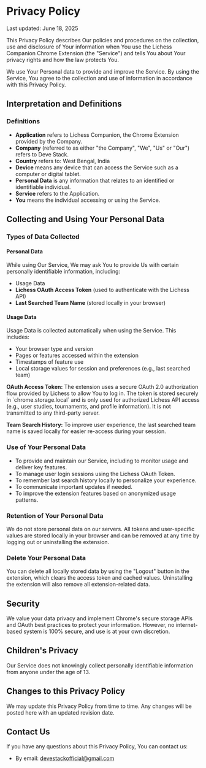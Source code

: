 <!DOCTYPE html>
<html lang="en">
<head>
  <meta charset="UTF-8" />
  <meta name="viewport" content="width=device-width, initial-scale=1.0"/>
  <title>Privacy Policy – Lichess Companion</title>
</head>
<body>
  <h1>Privacy Policy</h1>
  <p>Last updated: June 18, 2025</p>
  <p>This Privacy Policy describes Our policies and procedures on the collection, use and disclosure of Your information when You use the Lichess Companion Chrome Extension (the "Service") and tells You about Your privacy rights and how the law protects You.</p>
  <p>We use Your Personal data to provide and improve the Service. By using the Service, You agree to the collection and use of information in accordance with this Privacy Policy.</p>

  <h2>Interpretation and Definitions</h2>
  <h3>Definitions</h3>
  <ul>
    <li><strong>Application</strong> refers to Lichess Companion, the Chrome Extension provided by the Company.</li>
    <li><strong>Company</strong> (referred to as either "the Company", "We", "Us" or "Our") refers to Deve Stack.</li>
    <li><strong>Country</strong> refers to: West Bengal, India</li>
    <li><strong>Device</strong> means any device that can access the Service such as a computer or digital tablet.</li>
    <li><strong>Personal Data</strong> is any information that relates to an identified or identifiable individual.</li>
    <li><strong>Service</strong> refers to the Application.</li>
    <li><strong>You</strong> means the individual accessing or using the Service.</li>
  </ul>

  <h2>Collecting and Using Your Personal Data</h2>
  <h3>Types of Data Collected</h3>

  <h4>Personal Data</h4>
  <p>While using Our Service, We may ask You to provide Us with certain personally identifiable information, including:</p>
  <ul>
    <li>Usage Data</li>
    <li><strong>Lichess OAuth Access Token</strong> (used to authenticate with the Lichess API)</li>
    <li><strong>Last Searched Team Name</strong> (stored locally in your browser)</li>
  </ul>

  <h4>Usage Data</h4>
  <p>Usage Data is collected automatically when using the Service. This includes:</p>
  <ul>
    <li>Your browser type and version</li>
    <li>Pages or features accessed within the extension</li>
    <li>Timestamps of feature use</li>
    <li>Local storage values for session and preferences (e.g., last searched team)</li>
  </ul>
  <p><strong>OAuth Access Token:</strong> The extension uses a secure OAuth 2.0 authorization flow provided by Lichess to allow You to log in. The token is stored securely in `chrome.storage.local` and is only used for authorized Lichess API access (e.g., user studies, tournaments, and profile information). It is not transmitted to any third-party server.</p>
  <p><strong>Team Search History:</strong> To improve user experience, the last searched team name is saved locally for easier re-access during your session.</p>

  <h3>Use of Your Personal Data</h3>
  <ul>
    <li>To provide and maintain our Service, including to monitor usage and deliver key features.</li>
    <li>To manage user login sessions using the Lichess OAuth Token.</li>
    <li>To remember last search history locally to personalize your experience.</li>
    <li>To communicate important updates if needed.</li>
    <li>To improve the extension features based on anonymized usage patterns.</li>
  </ul>

  <h3>Retention of Your Personal Data</h3>
  <p>We do not store personal data on our servers. All tokens and user-specific values are stored locally in your browser and can be removed at any time by logging out or uninstalling the extension.</p>

  <h3>Delete Your Personal Data</h3>
  <p>You can delete all locally stored data by using the "Logout" button in the extension, which clears the access token and cached values. Uninstalling the extension will also remove all extension-related data.</p>

  <h2>Security</h2>
  <p>We value your data privacy and implement Chrome's secure storage APIs and OAuth best practices to protect your information. However, no internet-based system is 100% secure, and use is at your own discretion.</p>

  <h2>Children's Privacy</h2>
  <p>Our Service does not knowingly collect personally identifiable information from anyone under the age of 13.</p>

  <h2>Changes to this Privacy Policy</h2>
  <p>We may update this Privacy Policy from time to time. Any changes will be posted here with an updated revision date.</p>

  <h2>Contact Us</h2>
  <p>If you have any questions about this Privacy Policy, You can contact us:</p>
  <ul>
    <li>By email: <a href="mailto:devestackofficial@gmail.com">devestackofficial@gmail.com</a></li>
  </ul>
</body>
</html>
